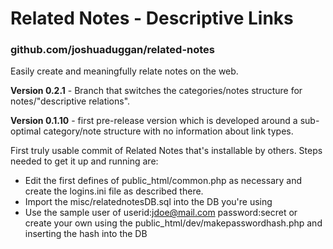 # Related Notes - Descriptive Links
### github.com/joshuaduggan/related-notes

Easily create and meaningfully relate notes on the web.

**Version 0.2.1** - Branch that switches the categories/notes structure for notes/"descriptive relations".

**Version 0.1.10** - first pre-release version which is developed around a sub-optimal category/note structure with no information about link types.

First truly usable commit of Related Notes that's installable by others. Steps needed to get it up and running are:
- Edit the first defines of public_html/common.php as necessary and create the logins.ini file as described there.
- Import the misc/relatednotesDB.sql into the DB you're using
- Use the sample user of userid:jdoe@mail.com password:secret or create your own using the public_html/dev/makepasswordhash.php and inserting the hash into the DB